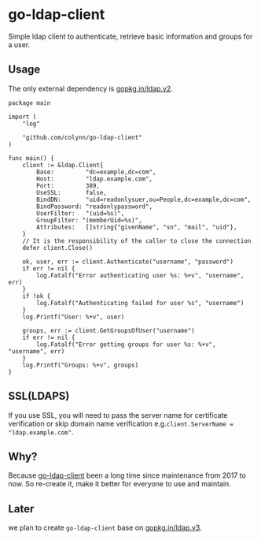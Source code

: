 # go-ldap-client

Simple ldap client to authenticate, retrieve basic information and groups for a user.

## Usage

The only external dependency is [gopkg.in/ldap.v2](http://gopkg.in/ldap.v2).

```
package main

import (
	"log"

	"github.com/colynn/go-ldap-client"
)

func main() {
	client := &ldap.Client{
		Base:         "dc=example,dc=com",
		Host:         "ldap.example.com",
		Port:         389,
		UseSSL:       false,
		BindDN:       "uid=readonlysuer,ou=People,dc=example,dc=com",
		BindPassword: "readonlypassword",
		UserFilter:   "(uid=%s)",
		GroupFilter: "(memberUid=%s)",
		Attributes:   []string{"givenName", "sn", "mail", "uid"},
	}
	// It is the responsibility of the caller to close the connection
	defer client.Close()

	ok, user, err := client.Authenticate("username", "password")
	if err != nil {
		log.Fatalf("Error authenticating user %s: %+v", "username", err)
	}
	if !ok {
		log.Fatalf("Authenticating failed for user %s", "username")
	}
	log.Printf("User: %+v", user)
	
	groups, err := client.GetGroupsOfUser("username")
	if err != nil {
		log.Fatalf("Error getting groups for user %s: %+v", "username", err)
	}
	log.Printf("Groups: %+v", groups) 
}
```

## SSL(LDAPS)
If you use SSL, you will need to pass the server name for certificate verification or skip domain name verification e.g.`client.ServerName = "ldap.example.com"`.

## Why?
Because [go-ldap-client](https://github.com/jtblin/go-ldap-client) been a long time since maintenance from 2017 to now.
So re-create it, make it better for everyone to use and maintain.

## Later
we plan to create `go-ldap-client` base on [gopkg.in/ldap.v3](http://gopkg.in/ldap.v3).
